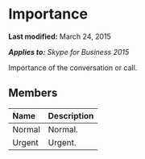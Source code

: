 
# Importance 

 **Last modified:** March 24, 2015

 _**Applies to:** Skype for Business 2015_

Importance of the conversation or call.


## Members





|**Name**|**Description**|
|:-----|:-----|
|Normal|Normal.|
|Urgent|Urgent.|
